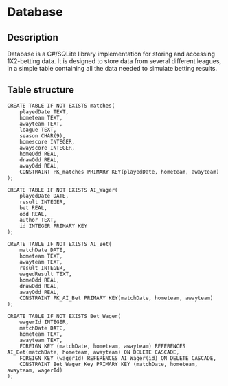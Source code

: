 # Database

## Description
Database is a C#/SQLite library implementation for storing and accessing 
1X2-betting data. It is designed 
to store data from several different leagues, in a simple table containing all the data needed
to simulate betting results. 


## Table structure
```
CREATE TABLE IF NOT EXISTS matches(
	playedDate TEXT,
	hometeam TEXT,
	awayteam TEXT,
	league TEXT,
	season CHAR(9),
	homescore INTEGER,
	awayscore INTEGER,
	homeOdd REAL,
	drawOdd REAL,
	awayOdd REAL,
	CONSTRAINT PK_matches PRIMARY KEY(playedDate, hometeam, awayteam)
);

CREATE TABLE IF NOT EXISTS AI_Wager(
	playedDate DATE,
	result INTEGER,
	bet REAL,
	odd REAL,
	author TEXT,
	id INTEGER PRIMARY KEY
);

CREATE TABLE IF NOT EXISTS AI_Bet(
	matchDate DATE,
	hometeam TEXT,
	awayteam TEXT,
	result INTEGER,
	wagedResult TEXT,
	homeOdd REAL,
	drawOdd REAL,
	awayOdd REAL,
	CONSTRAINT PK_AI_Bet PRIMARY KEY(matchDate, hometeam, awayteam)
);

CREATE TABLE IF NOT EXISTS Bet_Wager(
	wagerId INTEGER,
	matchDate DATE,
	hometeam TEXT,
	awayteam TEXT,
	FOREIGN KEY (matchDate, hometeam, awayteam) REFERENCES AI_Bet(matchDate, hometeam, awayteam) ON DELETE CASCADE,
	FOREIGN KEY (wagerId) REFERENCES AI_Wager(id) ON DELETE CASCADE,
	CONSTRAINT Bet_Wager_Key PRIMARY KEY (matchDate, hometeam, awayteam, wagerId)
);
```
